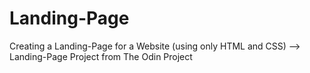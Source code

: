 # Landing-Page
Creating a Landing-Page for a Website (using only HTML and CSS)
--> Landing-Page Project from The Odin Project

